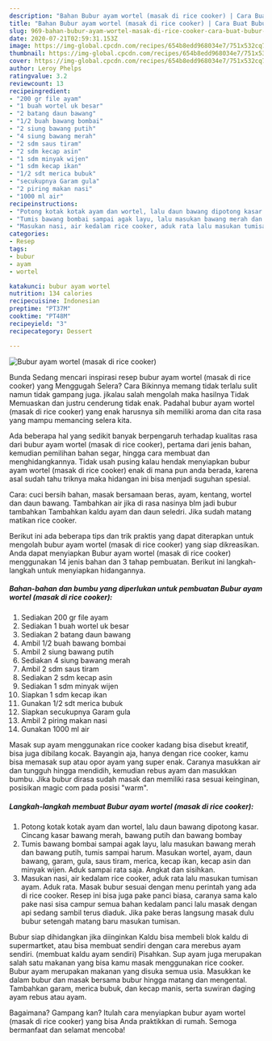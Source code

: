 ```yaml
---
description: "Bahan Bubur ayam wortel (masak di rice cooker) | Cara Buat Bubur ayam wortel (masak di rice cooker) Yang Enak Dan Mudah"
title: "Bahan Bubur ayam wortel (masak di rice cooker) | Cara Buat Bubur ayam wortel (masak di rice cooker) Yang Enak Dan Mudah"
slug: 969-bahan-bubur-ayam-wortel-masak-di-rice-cooker-cara-buat-bubur-ayam-wortel-masak-di-rice-cooker-yang-enak-dan-mudah
date: 2020-07-21T02:59:31.153Z
image: https://img-global.cpcdn.com/recipes/654b8edd968034e7/751x532cq70/bubur-ayam-wortel-masak-di-rice-cooker-foto-resep-utama.jpg
thumbnail: https://img-global.cpcdn.com/recipes/654b8edd968034e7/751x532cq70/bubur-ayam-wortel-masak-di-rice-cooker-foto-resep-utama.jpg
cover: https://img-global.cpcdn.com/recipes/654b8edd968034e7/751x532cq70/bubur-ayam-wortel-masak-di-rice-cooker-foto-resep-utama.jpg
author: Leroy Phelps
ratingvalue: 3.2
reviewcount: 13
recipeingredient:
- "200 gr file ayam"
- "1 buah wortel uk besar"
- "2 batang daun bawang"
- "1/2 buah bawang bombai"
- "2 siung bawang putih"
- "4 siung bawang merah"
- "2 sdm saus tiram"
- "2 sdm kecap asin"
- "1 sdm minyak wijen"
- "1 sdm kecap ikan"
- "1/2 sdt merica bubuk"
- "secukupnya Garam gula"
- "2 piring makan nasi"
- "1000 ml air"
recipeinstructions:
- "Potong kotak kotak ayam dan wortel, lalu daun bawang dipotong kasar. Cincang kasar bawang merah, bawang putih dan bawang bombay"
- "Tumis bawang bombai sampai agak layu, lalu masukan bawang merah dan bawang putih, tumis sampai harum. Masukan wortel, ayam, daun bawang, garam, gula, saus tiram, merica, kecap ikan, kecap asin dan minyak wijen. Aduk sampai rata saja. Angkat dan sisihkan."
- "Masukan nasi, air kedalam rice cooker, aduk rata lalu masukan tumisan ayam. Aduk rata. Masak bubur sesuai dengan menu perintah yang ada di rice cooker. Resep ini bisa juga pake panci biasa, caranya sama kalo pake nasi sisa campur semua bahan kedalam panci lalu masak dengan api sedang sambil terus diaduk. Jika pake beras langsung masak dulu bubur setengah matang baru masukan tumisan."
categories:
- Resep
tags:
- bubur
- ayam
- wortel

katakunci: bubur ayam wortel 
nutrition: 134 calories
recipecuisine: Indonesian
preptime: "PT37M"
cooktime: "PT48M"
recipeyield: "3"
recipecategory: Dessert

---
```



![Bubur ayam wortel (masak di rice cooker)](https://img-global.cpcdn.com/recipes/654b8edd968034e7/751x532cq70/bubur-ayam-wortel-masak-di-rice-cooker-foto-resep-utama.jpg)

Bunda Sedang mencari inspirasi resep bubur ayam wortel (masak di rice cooker) yang Menggugah Selera? Cara Bikinnya memang tidak terlalu sulit namun tidak gampang juga. jikalau salah mengolah maka hasilnya Tidak Memuaskan dan justru cenderung tidak enak. Padahal bubur ayam wortel (masak di rice cooker) yang enak harusnya sih memiliki aroma dan cita rasa yang mampu memancing selera kita.

Ada beberapa hal yang sedikit banyak berpengaruh terhadap kualitas rasa dari bubur ayam wortel (masak di rice cooker), pertama dari jenis bahan, kemudian pemilihan bahan segar, hingga cara membuat dan menghidangkannya. Tidak usah pusing kalau hendak menyiapkan bubur ayam wortel (masak di rice cooker) enak di mana pun anda berada, karena asal sudah tahu triknya maka hidangan ini bisa menjadi suguhan spesial.

Cara: cuci bersih bahan, masak bersamaan beras, ayam, kentang, wortel dan daun bawang. Tambahkan air jika di rasa nasinya blm jadi bubur tambahkan Tambahkan kaldu ayam dan daun seledri. Jika sudah matang matikan rice cooker.


Berikut ini ada beberapa tips dan trik praktis yang dapat diterapkan untuk mengolah bubur ayam wortel (masak di rice cooker) yang siap dikreasikan. Anda dapat menyiapkan Bubur ayam wortel (masak di rice cooker) menggunakan 14 jenis bahan dan 3 tahap pembuatan. Berikut ini langkah-langkah untuk menyiapkan hidangannya.

<!--inarticleads1-->

##### Bahan-bahan dan bumbu yang diperlukan untuk pembuatan Bubur ayam wortel (masak di rice cooker):

1. Sediakan 200 gr file ayam
1. Sediakan 1 buah wortel uk besar
1. Sediakan 2 batang daun bawang
1. Ambil 1/2 buah bawang bombai
1. Ambil 2 siung bawang putih
1. Sediakan 4 siung bawang merah
1. Ambil 2 sdm saus tiram
1. Sediakan 2 sdm kecap asin
1. Sediakan 1 sdm minyak wijen
1. Siapkan 1 sdm kecap ikan
1. Gunakan 1/2 sdt merica bubuk
1. Siapkan secukupnya Garam gula
1. Ambil 2 piring makan nasi
1. Gunakan 1000 ml air


Masak sup ayam menggunakan rice cooker kadang bisa disebut kreatif, bisa juga dibilang kocak. Bayangin aja, hanya dengan rice cooker, kamu bisa memasak sup atau opor ayam yang super enak. Caranya masukkan air dan tungguh hingga mendidih, kemudian rebus ayam dan masukkan bumbu. Jika bubur dirasa sudah masak dan memiliki rasa sesuai keinginan, posisikan magic com pada posisi &#34;warm&#34;. 

<!--inarticleads2-->

##### Langkah-langkah membuat Bubur ayam wortel (masak di rice cooker):

1. Potong kotak kotak ayam dan wortel, lalu daun bawang dipotong kasar. Cincang kasar bawang merah, bawang putih dan bawang bombay
1. Tumis bawang bombai sampai agak layu, lalu masukan bawang merah dan bawang putih, tumis sampai harum. Masukan wortel, ayam, daun bawang, garam, gula, saus tiram, merica, kecap ikan, kecap asin dan minyak wijen. Aduk sampai rata saja. Angkat dan sisihkan.
1. Masukan nasi, air kedalam rice cooker, aduk rata lalu masukan tumisan ayam. Aduk rata. Masak bubur sesuai dengan menu perintah yang ada di rice cooker. Resep ini bisa juga pake panci biasa, caranya sama kalo pake nasi sisa campur semua bahan kedalam panci lalu masak dengan api sedang sambil terus diaduk. Jika pake beras langsung masak dulu bubur setengah matang baru masukan tumisan.


Bubur siap dihidangkan jika diinginkan Kaldu bisa membeli blok kaldu di supermartket, atau bisa membuat sendiri dengan cara merebus ayam sendiri. (membuat kaldu ayam sendiri) Pisahkan. Sup ayam juga merupakan salah satu makanan yang bisa kamu masak menggunakan rice cooker. Bubur ayam merupakan makanan yang disuka semua usia. Masukkan ke dalam bubur dan masak bersama bubur hingga matang dan mengental. Tambahkan garam, merica bubuk, dan kecap manis, serta suwiran daging ayam rebus atau ayam. 

Bagaimana? Gampang kan? Itulah cara menyiapkan bubur ayam wortel (masak di rice cooker) yang bisa Anda praktikkan di rumah. Semoga bermanfaat dan selamat mencoba!
